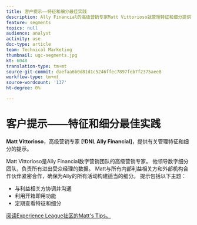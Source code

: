 ```yaml
---
title: 客户提示——特征和细分最佳实践
description: Ally Financial的高级营销专家Matt Vittorioso就管理特征和细分提供了技巧。
feature: segments
topics: null
audience: analyst
activity: use
doc-type: article
team: Technical Marketing
thumbnail: ugc-segments.jpg
kt: 6048
translation-type: tm+mt
source-git-commit: daefaa6b0d81d1c5246ffec7897feb7f2375aee8
workflow-type: tm+mt
source-wordcount: '137'
ht-degree: 0%

---
```



# 客户提示——特征和细分最佳实践

**Matt Vittorioso**，高级营销专家 **[!DNL Ally Financial]**，提供有关管理特征和细分的提示。

Matt Vittorioso是Ally Financial数字营销团队的高级营销专家。 他领导数字细分团队，负责所有进出受众经理的数据。 Matt与所有内部利益相关方和外部机构合作伙伴紧密合作，确保为Ally的所有活动构建适当的细分。 提示包括以下主题：

* 与利益相关方协调并沟通
* 利用开箱即用功能
* 定期查看特征和细分

[阅读Experience League社区的Matt&#39;s Tips。](https://experienceleaguecommunities.adobe.com/t5/adobe-audience-manager-blogs/traits-and-segments-best-practices/ba-p/367729)
